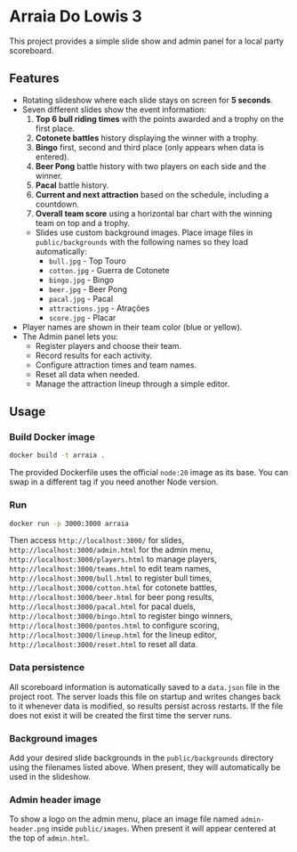 # Arraia Do Lowis 3

This project provides a simple slide show and admin panel for a local party scoreboard.

## Features

- Rotating slideshow where each slide stays on screen for **5 seconds**.
- Seven different slides show the event information:
  1. **Top 6 bull riding times** with the points awarded and a trophy on the first place.
  2. **Cotonete battles** history displaying the winner with a trophy.
  3. **Bingo** first, second and third place (only appears when data is entered).
  4. **Beer Pong** battle history with two players on each side and the winner.
  5. **Pacal** battle history.
  6. **Current and next attraction** based on the schedule, including a countdown.
  7. **Overall team score** using a horizontal bar chart with the winning team on top and a trophy.
  - Slides use custom background images. Place image files in `public/backgrounds` with the following names so they load automatically:
    - `bull.jpg` - Top Touro
    - `cotton.jpg` - Guerra de Cotonete
    - `bingo.jpg` - Bingo
    - `beer.jpg` - Beer Pong
    - `pacal.jpg` - Pacal
    - `attractions.jpg` - Atrações
    - `score.jpg` - Placar
- Player names are shown in their team color (blue or yellow).
- The Admin panel lets you:
  - Register players and choose their team.
  - Record results for each activity.
  - Configure attraction times and team names.
  - Reset all data when needed.
  - Manage the attraction lineup through a simple editor.

## Usage

### Build Docker image

```bash
docker build -t arraia .
```

The provided Dockerfile uses the official `node:20` image as its base. You can swap in a different tag if you need another Node version.

### Run

```bash
docker run -p 3000:3000 arraia
```

Then access `http://localhost:3000/` for slides,
`http://localhost:3000/admin.html` for the admin menu,
`http://localhost:3000/players.html` to manage players,
`http://localhost:3000/teams.html` to edit team names,
`http://localhost:3000/bull.html` to register bull times,
`http://localhost:3000/cotton.html` for cotonete battles,
`http://localhost:3000/beer.html` for beer pong results,
`http://localhost:3000/pacal.html` for pacal duels,
`http://localhost:3000/bingo.html` to register bingo winners,
`http://localhost:3000/pontos.html` to configure scoring,
`http://localhost:3000/lineup.html` for the lineup editor,
`http://localhost:3000/reset.html` to reset all data.

### Data persistence

All scoreboard information is automatically saved to a `data.json` file in the
project root. The server loads this file on startup and writes changes back to
it whenever data is modified, so results persist across restarts. If the file
does not exist it will be created the first time the server runs.

### Background images

Add your desired slide backgrounds in the `public/backgrounds` directory using the filenames listed above. When present, they will automatically be used in the slideshow.

### Admin header image

To show a logo on the admin menu, place an image file named `admin-header.png` inside `public/images`. When present it will appear centered at the top of `admin.html`.
